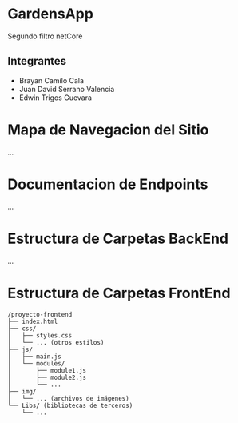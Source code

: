 # GardensApp
Segundo filtro netCore 
## Integrantes
- Brayan Camilo Cala
- Juan David Serrano Valencia
- Edwin Trigos Guevara

# Mapa de Navegacion del Sitio
...

# Documentacion de Endpoints
...

# Estructura de Carpetas BackEnd
...

# Estructura de Carpetas FrontEnd
```
/proyecto-frontend
├── index.html
├── css/
│   ├── styles.css
│   └── ... (otros estilos)
├── js/
│   ├── main.js
│   └── modules/
│       ├── module1.js
│       ├── module2.js
│       └── ...
├── img/
│   └── ... (archivos de imágenes)
└── Libs/ (bibliotecas de terceros)
    └── ...
```
